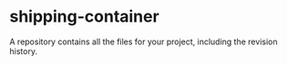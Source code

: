 # shipping-container
A repository contains all the files for your project, including the revision history.
